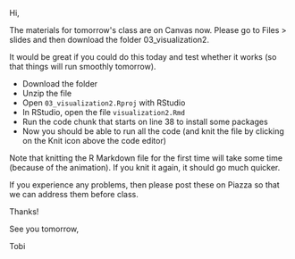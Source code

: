 Hi, 

The materials for tomorrow's class are on Canvas now. Please go to Files > slides and then download the folder 03_visualization2. 

It would be great if you could do this today and test whether it works (so that things will run smoothly tomorrow). 

- Download the folder 
- Unzip the file
- Open `03_visualization2.Rproj` with RStudio 
- In RStudio, open the file `visualization2.Rmd`
- Run the code chunk that starts on line 38 to install some packages 
- Now you should be able to run all the code (and knit the file by clicking on the Knit icon above the code editor)

Note that knitting the R Markdown file for the first time will take some time (because of the animation). If you knit it again, it should go much quicker. 

If you experience any problems, then please post these on Piazza so that we can address them before class. 

Thanks!

See you tomorrow, 

Tobi 
